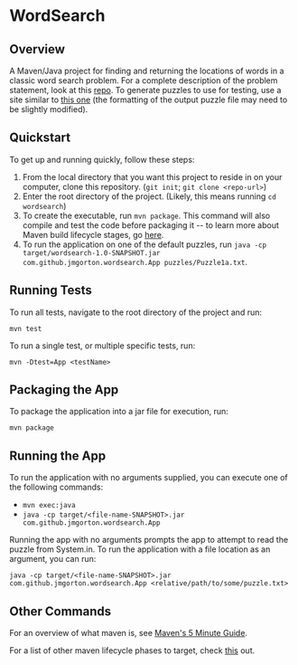 # WordSearch

## Overview
A Maven/Java project for finding and returning the locations of words in a classic word search problem. For a complete description of the problem statement, look at this [repo][Problem Statement]. To generate puzzles to use for testing, use a site similar to [this one][Puzzle Generator] (the formatting of the output puzzle file may need to be slightly modified).

## Quickstart
To get up and running quickly, follow these steps:
1. From the local directory that you want this project to reside in on your computer, clone this repository. (`git init`; `git clone <repo-url>`)
2. Enter the root directory of the project. (Likely, this means running `cd wordsearch`)
3. To create the executable, run `mvn package`. This command will also compile and test the code before packaging it -- to learn more about Maven build lifecycle stages, go [here][Lifecycle targets].
4. To run the application on one of the default puzzles, run `java -cp target/wordsearch-1.0-SNAPSHOT.jar com.github.jmgorton.wordsearch.App puzzles/Puzzle1a.txt`.

## Running Tests
To run all tests, navigate to the root directory of the project and run:

`mvn test`

To run a single test, or multiple specific tests, run:

`mvn -Dtest=App <testName>`

## Packaging the App
To package the application into a jar file for execution, run:

`mvn package`

## Running the App
To run the application with no arguments supplied, you can execute one of the following commands:

* `mvn exec:java`
* `java -cp target/<file-name-SNAPSHOT>.jar com.github.jmgorton.wordsearch.App`

Running the app with no arguments prompts the app to attempt to read the puzzle from System.in. To run the application with a file location as an argument, you can run:

`java -cp target/<file-name-SNAPSHOT>.jar com.github.jmgorton.wordsearch.App <relative/path/to/some/puzzle.txt>`

## Other Commands
For an overview of what maven is, see [Maven's 5 Minute Guide]. 

For a list of other maven lifecycle phases to target, check [this][Lifecycle targets] out.



[Problem Statement]: https://github.com/PillarTechnology/kata-word-search
[Puzzle Generator]: http://puzzlemaker.discoveryeducation.com/WordSearchSetupForm.asp
[Maven's 5 Minute Guide]: https://maven.apache.org/guides/getting-started/maven-in-five-minutes.html 
[Lifecycle targets]: https://maven.apache.org/guides/introduction/introduction-to-the-lifecycle.html#Lifecycle_Reference


